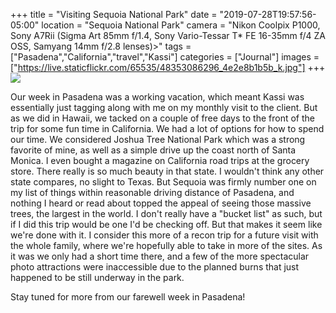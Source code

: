 +++
title = "Visiting Sequoia National Park"
date = "2019-07-28T19:57:56-05:00"
location = "Sequoia National Park"
camera = "Nikon Coolpix P1000, Sony A7Rii (Sigma Art 85mm f/1.4, Sony Vario-Tessar T* FE 16-35mm f/4 ZA OSS, Samyang 14mm f/2.8 lenses)>"
tags = ["Pasadena","California","travel","Kassi"]
categories = ["Journal"]
images = ["https://live.staticflickr.com/65535/48353086296_4e2e8b1b5b_k.jpg"]
+++
<img src="https://live.staticflickr.com/65535/48353086296_4e2e8b1b5b_k.jpg">
<!--more-->

Our week in Pasadena was a working vacation, which meant Kassi was essentially just tagging along with me on my monthly visit to the client. But as we did in Hawaii, we tacked on a couple of free days to the front of the trip for some fun time in California. We had a lot of options for how to spend our time. We considered Joshua Tree National Park which was a strong favorite of mine, as well as a simple drive up the coast north of Santa Monica. I even bought a magazine on California road trips at the grocery store. There really is so much beauty in that state. I wouldn't think any other state compares, no slight to Texas. But Sequoia was firmly number one on my list of things within reasonable driving distance of Pasadena, and nothing I heard or read about topped the appeal of seeing those massive trees, the largest in the world. I don't really have a "bucket list" as such, but if I did this trip would be one I'd be checking off. But that makes it seem like we're done with it. I consider this more of a recon trip for a future visit with the whole family, where we're hopefully able to take in more of the sites. As it was we only had a short time there, and a few of the more spectacular photo attractions were inaccessible due to the planned burns that just happened to be still underway in the park.

<div id="gallery" style="display:none;">
		<img alt="(4/39) Our First View of the Mountains" src="https://live.staticflickr.com/65535/48353219692_2577b5b060.jpg"
			data-image="https://live.staticflickr.com/65535/48353219692_732f2e0336_k.jpg">
		<img alt="(34/39) Through the Trees" src="https://live.staticflickr.com/65535/48353220997_36e8b249a6.jpg"
			data-image="https://live.staticflickr.com/65535/48353220997_f5a3ecb647_k.jpg">
		<img alt="(12/39) Giant Forest View" src="https://live.staticflickr.com/65535/48353085206_6a03a5218b.jpg"
			data-image="https://live.staticflickr.com/65535/48353085206_1b12bacbaf_k.jpg">
		<img alt="(36/39) Forests and Mountains" src="https://live.staticflickr.com/65535/48353221717_5a9ee1c8da.jpg"
			data-image="https://live.staticflickr.com/65535/48353221717_ef65e6ae98_k.jpg">
		<img alt="(33/39) Together Among the Trees" src="https://live.staticflickr.com/65535/48400166271_4a414186f9.jpg"
			data-image="https://live.staticflickr.com/65535/48400166271_c48b2e5f40_k.jpg">
		<img alt="(35/39) Last Light on an Old Tree" src="https://live.staticflickr.com/65535/48353086296_4d0f77319a.jpg"
			data-image="https://live.staticflickr.com/65535/48353086296_4e2e8b1b5b_k.jpg">
		<img alt="(38/39) A Drink In Honor of the Fires" src="https://live.staticflickr.com/65535/48400307297_4532500902.jpg"
			data-image="https://live.staticflickr.com/65535/48400307297_2dc45e6c1e_k.jpg">
		<img alt="(18/39) Staring Upward" src="https://live.staticflickr.com/65535/48353078561_6bce575d76.jpg"
			data-image="https://live.staticflickr.com/65535/48353078561_93b4a52f2a_k.jpg">
		<img alt="(27/39) Kassi Examines the Moss" src="https://live.staticflickr.com/65535/48353212452_5901e3ccce.jpg"
			data-image="https://live.staticflickr.com/65535/48353212452_bed7f34775_k.jpg">
		<img alt="(7/39) Very Tall Trees" src="https://live.staticflickr.com/65535/48353216787_b8d26a6e0e.jpg"
			data-image="https://live.staticflickr.com/65535/48353216787_e68a7133dd_k.jpg">
		<img alt="(11/39) Reach to the Skies" src="https://live.staticflickr.com/65535/48353217742_a6ac14cce9.jpg"
			data-image="https://live.staticflickr.com/65535/48353217742_866266e575_k.jpg">
		<img alt="(10/39) A Tree in Shadow" src="https://live.staticflickr.com/65535/48353081186_87b26635ac.jpg"
			data-image="https://live.staticflickr.com/65535/48353081186_0b9355eeeb_k.jpg">
		<img alt="(1/39) At The Gate" src="https://live.staticflickr.com/65535/48353079811_ec27cc49c0.jpg"
			data-image="https://live.staticflickr.com/65535/48353079811_a1fe544952_k.jpg">
		<img alt="(28/39) Kassi in the Forest" src="https://live.staticflickr.com/65535/48353085481_d05d6b1d0b.jpg"
			data-image="https://live.staticflickr.com/65535/48353085481_a88ab1c19b_k.jpg">
		<img alt="(19/39) Spotting a Deer" src="https://live.staticflickr.com/65535/48353082011_f3053cfcbe.jpg"
			data-image="https://live.staticflickr.com/65535/48353082011_4116f895ab_k.jpg">
		<img alt="(9/39) Trees That Shut Out the Sun" src="https://live.staticflickr.com/65535/48353220157_c3bae37a43.jpg"
			data-image="https://live.staticflickr.com/65535/48353220157_a28ae1ad7f_k.jpg">
		<img alt="(17/39) A Naturally Occurring Seat" src="https://live.staticflickr.com/65535/48353078151_e39a4a8a50.jpg"
			data-image="https://live.staticflickr.com/65535/48353078151_b98676a0b4_k.jpg">
		<img alt="(26/39) A Shack in the Woods" src="https://live.staticflickr.com/65535/48353218892_7e8d2c2516.jpg"
			data-image="https://live.staticflickr.com/65535/48353218892_56c9722a03_k.jpg">
		<img alt="(25/39) Kassi and Her Ferns" src="https://live.staticflickr.com/65535/48353212702_3a48a22e9d.jpg"
			data-image="https://live.staticflickr.com/65535/48353212702_dc0fc6a815_k.jpg">
		<img alt="(6/39) The Dark Forest" src="https://live.staticflickr.com/65535/48353080441_830f28bbfd.jpg"
			data-image="https://live.staticflickr.com/65535/48353080441_0acace5dfe_k.jpg">
		<img alt="(23/39) Kassi By a Hollowed Out Sequoia" src="https://live.staticflickr.com/65535/48353221597_fea94d97cc.jpg"
			data-image="https://live.staticflickr.com/65535/48353221597_48f3c8ad0f_k.jpg">
		<img alt="(15/39) Smoke in the Woods" src="https://live.staticflickr.com/65535/48353084716_21816919a8.jpg"
			data-image="https://live.staticflickr.com/65535/48353084716_cff0bcbdc4_k.jpg">
		<img alt="(29/39) At Home in Nature" src="https://live.staticflickr.com/65535/48353079251_7a02d73a47.jpg"
			data-image="https://live.staticflickr.com/65535/48353079251_434d0e2e40_k.jpg">
		<img alt="(24/39) Beautiful Forest Ferns" src="https://live.staticflickr.com/65535/48353212057_70d0ca9c36.jpg"
			data-image="https://live.staticflickr.com/65535/48353212057_1aa1d37c7f_k.jpg">
		<img alt="(2/39) Finally Got a Proper Raven Pic" src="https://live.staticflickr.com/65535/48353211382_201cf36a4d.jpg"
			data-image="https://live.staticflickr.com/65535/48353211382_766caaa7ac_k.jpg">
		<img alt="(31/39) The Moss Glows in the Light" src="https://live.staticflickr.com/65535/48353219247_bba3076a1f.jpg"
			data-image="https://live.staticflickr.com/65535/48353219247_31286ae47f_k.jpg">
		<img alt="(13/39) Hospital Rock Glyphs" src="https://live.staticflickr.com/65535/48353083861_62b64bceda.jpg"
			data-image="https://live.staticflickr.com/65535/48353083861_9dc05743eb_k.jpg">
		<img alt="(21/39) This is what John Muir was About" src="https://live.staticflickr.com/65535/48353221897_1dbce640a5.jpg"
			data-image="https://live.staticflickr.com/65535/48353221897_8d343d6fbb_k.jpg">
		<img alt="(30/39) Giants" src="https://live.staticflickr.com/65535/48353214982_3c9548ed33.jpg"
			data-image="https://live.staticflickr.com/65535/48353214982_bc72d32301_k.jpg">
		<img alt="(3/39) At the Visitor's Center" src="https://live.staticflickr.com/65535/48353080036_6ba077fcbd.jpg"
			data-image="https://live.staticflickr.com/65535/48353080036_d9c3fa86ec_k.jpg">
		<img alt="(5/39) Giant Forest" src="https://live.staticflickr.com/65535/48353077866_c1fd34c4ee.jpg"
			data-image="https://live.staticflickr.com/65535/48353077866_f541613d0d_k.jpg">
		<img alt="(32/39) Deep Woods" src="https://live.staticflickr.com/65535/48353075371_b4daa7cc81.jpg"
			data-image="https://live.staticflickr.com/65535/48353075371_278335ce35_k.jpg">
		<img alt="(16/39) Kassi Posing with a Giant" src="https://live.staticflickr.com/65535/48353077611_3d89243578.jpg"
			data-image="https://live.staticflickr.com/65535/48353077611_94b8642841_k.jpg">
		<img alt="(8/39) The First Cluster of Sequoias" src="https://live.staticflickr.com/65535/48353086641_e4e48ff5b1.jpg"
			data-image="https://live.staticflickr.com/65535/48353086641_230fc027e0_k.jpg">
		<img alt="(39/39) Sundown in the Sierras" src="https://live.staticflickr.com/65535/48353083111_4da06d110b.jpg"
			data-image="https://live.staticflickr.com/65535/48353083111_147f70aaf4_k.jpg">
		<img alt="(37/39) At the Lodge" src="https://live.staticflickr.com/65535/48400165421_9acb1a5d9f.jpg"
			data-image="https://live.staticflickr.com/65535/48400165421_1d2936f386_k.jpg">
		<img alt="(20/39) A Sense of Scale" src="https://live.staticflickr.com/65535/48353218302_1a7622c4a6.jpg"
			data-image="https://live.staticflickr.com/65535/48353218302_03cb0f5225_k.jpg">
		<img alt="(14/39) Smoke From a Planned Burn" src="https://live.staticflickr.com/65535/48353220422_40ab975d44.jpg"
			data-image="https://live.staticflickr.com/65535/48353220422_192b9c5eec_k.jpg">
		<img alt="(22/39) Majestic Mountain Vista" src="https://live.staticflickr.com/65535/48353222607_075826c779.jpg"
			data-image="https://live.staticflickr.com/65535/48353222607_7c7718beca_k.jpg">
</div>

Stay tuned for more from our farewell week in Pasadena!

<script type="text/javascript">
	jQuery(document).ready(function(){ 
		$("#gallery").unitegallery({
			tiles_type:"nested",
			tiles_nested_optimal_tile_width: 400
		}); 
	}); 
</script>

